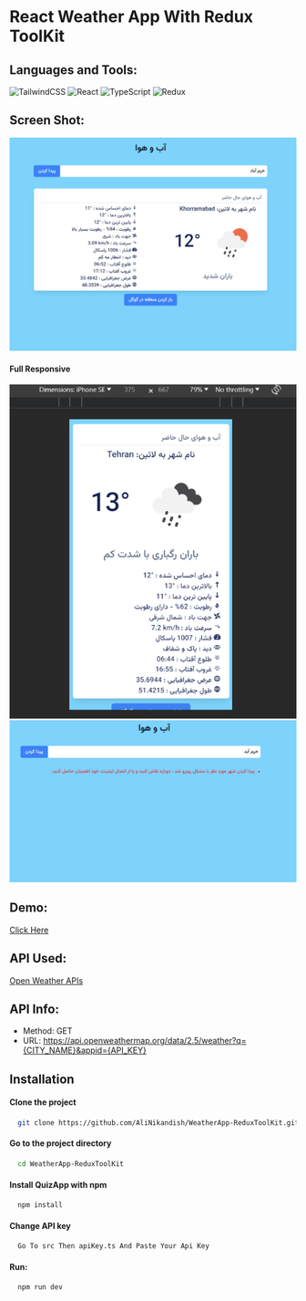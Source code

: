 # React Weather App With Redux ToolKit

## Languages and Tools:
![TailwindCSS](https://img.shields.io/badge/tailwindcss-%2338B2AC.svg?style=for-the-badge&logo=tailwind-css&logoColor=white)
![React](https://img.shields.io/badge/react-%2320232a.svg?style=for-the-badge&logo=react&logoColor=%2361DAFB)
![TypeScript](https://img.shields.io/badge/typescript-%23007ACC.svg?style=for-the-badge&logo=typescript&logoColor=white)
![Redux](https://img.shields.io/badge/redux-%23593d88.svg?style=for-the-badge&logo=redux&logoColor=white)

## Screen Shot:

<img src="https://raw.githubusercontent.com/AliNikandish/WeatherApp-ReduxToolKit/main/screen2.png"/> 

#### Full Responsive
<img src="https://raw.githubusercontent.com/AliNikandish/WeatherApp-ReduxToolKit/main/screen3.png"/>
<img src="https://raw.githubusercontent.com/AliNikandish/WeatherApp-ReduxToolKit/main/screen4.png"/>

## Demo:
[Click Here](https://lambent-heliotrope-4c87ca.netlify.app/)


## API Used:
[Open Weather APIs](https://openweathermap.org/current)

## API Info:
- Method: GET
- URL: https://api.openweathermap.org/data/2.5/weather?q={CITY_NAME}&appid={API_KEY}


## Installation

#### Clone the project

```bash
  git clone https://github.com/AliNikandish/WeatherApp-ReduxToolKit.git
```

#### Go to the project directory

```bash
  cd WeatherApp-ReduxToolKit
```

#### Install QuizApp with npm

```bash
  npm install
```

#### Change API key

```bash
  Go To src Then apiKey.ts And Paste Your Api Key
```
#### Run:
```bash
  npm run dev
```
